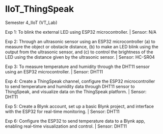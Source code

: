 # IIoT_ThingSpeak
Semester 4_IIoT (VT_Lab)

Exp 1: To blink the external LED using ESP32 microcontroller. | Sensor: N/A

Exp 2: Through an ultrasonic sensor using an ESP32 microcontroller (a) to measure the object or obstacle distance, (b) to make an LED blink using the output from the ultrasonic sensor, and (c) to control the brightness of the LED using the distance given by the ultrasonic sensor. | Sensor: HC-SR04

Exp 3: To measure temperature and humidity through the DHT11 sensor using an ESP32 microcontroller. | Sensor: DHT11

Exp 4: Create a ThingSpeak channel, configure the ESP32 microcontroller to send temperature and humidity data through DHT11 sensor to ThingSpeak, and visualize data on the ThingSpeak platform. | Sensor: DHT11

Exp 5: Create a Blynk account, set up a basic Blynk project, and interface with the ESP32 for real-time monitoring. | Sensor: DHT11

Exp 6: Configure the ESP32 to send temperature data to a Blynk app, enabling real-time visualization and control. | Sensor: DHT11

